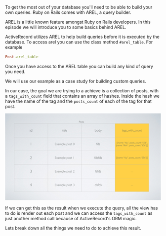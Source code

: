 To get the most out of your database you'll need to be able to build your own queries. Ruby on Rails comes with AREL, a query builder. 

AREL is a little known feature amongst Ruby on Rails developers. In this episode we will introduce you to some basics behind AREL.

ActiveRecord utilizes AREL to help build queries before it is executed by the database. To access arel you can use the class method `#arel_table`. For example

```ruby
Post.arel_table
```

Once you have access to the AREL table you can build any kind of query you need.

We will use our example as a case study for building custom queries.

In our case, the goal we are trying to a achieve is a collection of posts, with a `tags_with_count` field that contains an array of hashes. Inside the hash we have the name of the tag and the `posts_count` of each of the tag for that post.

![Posts Results](assets/posts-result.png)

If we can get this as the result when we execute the query, all the view has to do is render out each post and we can access the `tags_with_count` as just another method call because of ActiveRecord's ORM magic.

Lets break down all the things we need to do to achieve this result.

